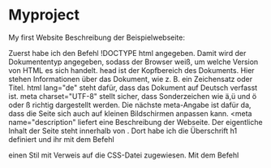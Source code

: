 # Myproject

My first Website
Beschreibung der Beispielwebseite:

Zuerst habe ich den Befehl !DOCTYPE html angegeben. Damit wird der Dokumententyp angegeben, sodass der Browser weiß, um welche Version von HTML
es sich handelt.
head ist der Kopfbereich des Dokuments. Hier stehen Informationen über das Dokument, wie z. B. ein Zeichensatz oder Titel.
html lang="de" steht dafür, dass das Dokument auf Deutsch verfasst ist.
meta charset="UTF-8" stellt sicher, dass Sonderzeichen wie ä,ü und ö oder ß richtig dargestellt werden.
Die nächste meta-Angabe ist dafür da, dass die Seite sich auch auf kleinen Bildschirmen anpassen kann.
<meta name="description" liefert eine Beschreibung der Webseite.
Der eigentliche Inhalt der Seite steht innerhalb von <body>. Dort habe ich die Überschrift h1 definiert und ihr mit dem Befehl
<link rel= "stylesheet" href="stil css"> einen Stil mit Verweis auf die CSS-Datei zugewiesen.
Mit dem Befehl <style> habe ich der Überschrift 1 direkt einen grauen Hintergrund hinzugefügt.
Die Befehle header, article, nav und main sind für die Struktur der Webseite hilfreich. Der Befehl header ist der Kopfbereich. Im Unterschied zu head
kann header Inhalte auf der Seite darstellen. 
Der Befehl <nav> ist für die Seitennavigation vorgesehen. Innerhalb des Befehls <nav> kommen die Besucher über die Links zu anderen Webseiten.
<main> stellt den Hauptteil der Webseite dar. Article Elemente sind Inhalte, die auch eigenständig existieren können. Man kann sie beispielsweise
mit einem Blogeintrag vergleichen. <footer> kennzeichnet den Fußbereich. Über den Befehl <ul> habe ich eine ungeordnete Liste erstellt.
Mit <li> stelle ich die Aufzählungspunkte dar. <a href> macht aus den Aufzählungspunkten Links. href verweist auf andere Webseiten. Mit Klick auf den
Link wird man direkt auf eine andere Webseite verwiesen. Im Projekt selbst habe ich noch zwei Bilder eingebaut. Mit dem Befehl <img src Bildname> können 
die Bilder eingefügt werden. Sie müssen sich jedoch im gleichen Ordner wie die html Datei selbst befinden. <figcaption> hat die Funktion einen Text
beim Bild einzufügen. Mittels <p> habe ich die Zeilenumbrüche gemacht. Das letzte Tool, das ich eingebaut habe, ist das Tool <script>
Mittels <script>alert("Hallo Welt") scheint ein Kästchen auf, bevor man auf die Seite kommt. Dieses zeigt den Text Hallo Welt an.
  

